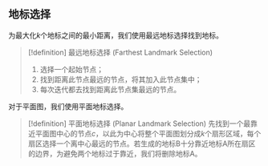 ## 地标选择
为最大化$k$个地标之间的最小距离，我们使用最远地标选择找到地标。
> [!definition] 最远地标选择 (Farthest Landmark Selection)
> 1. 选择一个起始节点；
> 2. 找到距离此节点最远的节点，将其加入此节点集中；
> 3. 每次迭代都去找到距离此节点集最远的节点。

对于平面图，我们使用平面地标选择。
> [!definition] 平面地标选择 (Planar Landmark Selection)
> 先找到一个最靠近平面图中心的节点$c$，以此为中心将整个平面图划分成$k$个扇形区域，每个扇区选择一个离中心最远的节点。若生成的地标B十分靠近地标A所在扇区的边界，为避免两个地标过于靠近，我们将删除地标A。

